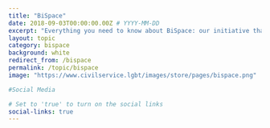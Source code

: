 ```yaml
---
title: "BiSpace"
date: 2018-09-03T00:00:00.00Z # YYYY-MM-DD
excerpt: "Everything you need to know about BiSpace: our initiative that's by bi+ civil servants, for bi+ civil servants."
layout: topic
category: bispace
background: white
redirect_from: /bispace
permalink: /topic/bispace
image: "https://www.civilservice.lgbt/images/store/pages/bispace.png"

#Social Media

# Set to 'true' to turn on the social links
social-links: true
---
```


